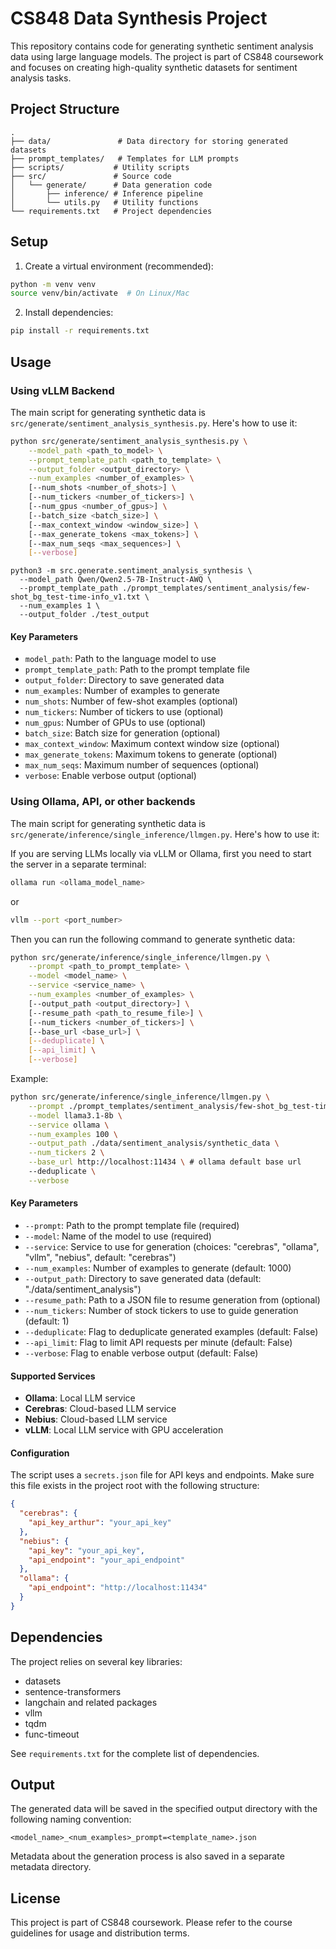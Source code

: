 # CS848 Data Synthesis Project

This repository contains code for generating synthetic sentiment analysis data using large language models. The project is part of CS848 coursework and focuses on creating high-quality synthetic datasets for sentiment analysis tasks.

## Project Structure

```
.
├── data/               # Data directory for storing generated datasets
├── prompt_templates/   # Templates for LLM prompts
├── scripts/           # Utility scripts
├── src/               # Source code
│   └── generate/      # Data generation code
│       ├── inference/ # Inference pipeline
│       └── utils.py   # Utility functions
└── requirements.txt   # Project dependencies
```

## Setup

1. Create a virtual environment (recommended):
```bash
python -m venv venv
source venv/bin/activate  # On Linux/Mac
```

2. Install dependencies:
```bash
pip install -r requirements.txt
```

## Usage
### Using vLLM Backend
The main script for generating synthetic data is `src/generate/sentiment_analysis_synthesis.py`. Here's how to use it:

```bash
python src/generate/sentiment_analysis_synthesis.py \
    --model_path <path_to_model> \
    --prompt_template_path <path_to_template> \
    --output_folder <output_directory> \
    --num_examples <number_of_examples> \
    [--num_shots <number_of_shots>] \
    [--num_tickers <number_of_tickers>] \
    [--num_gpus <number_of_gpus>] \
    [--batch_size <batch_size>] \
    [--max_context_window <window_size>] \
    [--max_generate_tokens <max_tokens>] \
    [--max_num_seqs <max_sequences>] \
    [--verbose]
```

```
python3 -m src.generate.sentiment_analysis_synthesis \
  --model_path Qwen/Qwen2.5-7B-Instruct-AWQ \
  --prompt_template_path ./prompt_templates/sentiment_analysis/few-shot_bg_test-time-info_v1.txt \
  --num_examples 1 \
  --output_folder ./test_output
```
#### Key Parameters

- `model_path`: Path to the language model to use
- `prompt_template_path`: Path to the prompt template file
- `output_folder`: Directory to save generated data
- `num_examples`: Number of examples to generate
- `num_shots`: Number of few-shot examples (optional)
- `num_tickers`: Number of tickers to use (optional)
- `num_gpus`: Number of GPUs to use (optional)
- `batch_size`: Batch size for generation (optional)
- `max_context_window`: Maximum context window size (optional)
- `max_generate_tokens`: Maximum tokens to generate (optional)
- `max_num_seqs`: Maximum number of sequences (optional)
- `verbose`: Enable verbose output (optional)

### Using Ollama, API, or other backends
The main script for generating synthetic data is `src/generate/inference/single_inference/llmgen.py`. Here's how to use it:

If you are serving LLMs locally via vLLM or Ollama, first you need to start the server in a separate terminal:
```bash
ollama run <ollama_model_name> 
```
or
```bash
vllm --port <port_number>
```

Then you can run the following command to generate synthetic data:
```bash
python src/generate/inference/single_inference/llmgen.py \
    --prompt <path_to_prompt_template> \
    --model <model_name> \
    --service <service_name> \
    --num_examples <number_of_examples> \
    [--output_path <output_directory>] \
    [--resume_path <path_to_resume_file>] \
    [--num_tickers <number_of_tickers>] \
    [--base_url <base_url>] \
    [--deduplicate] \
    [--api_limit] \
    [--verbose]
```

Example:
```bash
python src/generate/inference/single_inference/llmgen.py \
    --prompt ./prompt_templates/sentiment_analysis/few-shot_bg_test-time-info_v1.txt \
    --model llama3.1-8b \
    --service ollama \
    --num_examples 100 \
    --output_path ./data/sentiment_analysis/synthetic_data \
    --num_tickers 2 \
    --base_url http://localhost:11434 \ # ollama default base url
    --deduplicate \
    --verbose
```

#### Key Parameters

- `--prompt`: Path to the prompt template file (required)
- `--model`: Name of the model to use (required)
- `--service`: Service to use for generation (choices: "cerebras", "ollama", "vllm", "nebius", default: "cerebras")
- `--num_examples`: Number of examples to generate (default: 1000)
- `--output_path`: Directory to save generated data (default: "./data/sentiment_analysis")
- `--resume_path`: Path to a JSON file to resume generation from (optional)
- `--num_tickers`: Number of stock tickers to use to guide generation (default: 1)
- `--deduplicate`: Flag to deduplicate generated examples (default: False)
- `--api_limit`: Flag to limit API requests per minute (default: False)
- `--verbose`: Flag to enable verbose output (default: False)

#### Supported Services

- **Ollama**: Local LLM service
- **Cerebras**: Cloud-based LLM service
- **Nebius**: Cloud-based LLM service
- **vLLM**: Local LLM service with GPU acceleration

#### Configuration

The script uses a `secrets.json` file for API keys and endpoints. Make sure this file exists in the project root with the following structure:

```json
{
  "cerebras": {
    "api_key_arthur": "your_api_key"
  },
  "nebius": {
    "api_key": "your_api_key",
    "api_endpoint": "your_api_endpoint"
  },
  "ollama": {
    "api_endpoint": "http://localhost:11434"
  }
}
```

## Dependencies

The project relies on several key libraries:
- datasets
- sentence-transformers
- langchain and related packages
- vllm
- tqdm
- func-timeout

See `requirements.txt` for the complete list of dependencies.

## Output

The generated data will be saved in the specified output directory with the following naming convention:
```
<model_name>_<num_examples>_prompt=<template_name>.json
```

Metadata about the generation process is also saved in a separate metadata directory.

## License

This project is part of CS848 coursework. Please refer to the course guidelines for usage and distribution terms.
